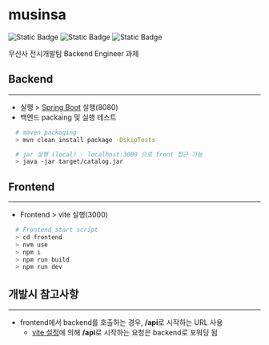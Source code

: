 # musinsa
![Static Badge](https://img.shields.io/badge/Spring_Boot-3.4.2-green)
![Static Badge](https://img.shields.io/badge/Java-17-red)
![Static Badge](https://img.shields.io/badge/React-19-blue)

무신사 전시개발팀 Backend Engineer 과제

## Backend
***
- 실행 > [Spring Boot](./src/main/java/com/musinsa/catalog/CatalogApplication.java) 실행(8080)
- 백엔드 packaing 및 실행 테스트
```bash
  # maven packaging
  > mvn clean install package -DskipTests
```
```bash
  # jar 실행 (local) - localhost:3000 으로 front 접근 가능
  > java -jar target/catalog.jar
```

## Frontend
***
- Frontend > vite 실행(3000)
```bash
  # Frontend start script
  > cd frontend
  > nvm use
  > npm i
  > npm run build
  > npm run dev
```

## 개발시 참고사항
***
- frontend에서 backend를 호출하는 경우, **/api**로 시작하는 URL 사용
    - [vite 설정](./frontend/vite.config.ts)에 의해 **/api**로 시작하는 요청은 backend로 포워딩 됨